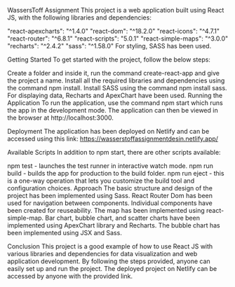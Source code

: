 WassersToff Assignment
This project is a web application built using React JS, with the following libraries and dependencies:

"react-apexcharts": "^1.4.0"
"react-dom": "^18.2.0"
"react-icons": "^4.7.1"
"react-router": "^6.8.1"
"react-scripts": "5.0.1"
"react-simple-maps": "^3.0.0"
"recharts": "^2.4.2"
"sass": "^1.58.0"
For styling, SASS has been used.

Getting Started
To get started with the project, follow the below steps:

Create a folder and inside it, run the command create-react-app and give the project a name.
Install all the required libraries and dependencies using the command npm install.
Install SASS using the command npm install sass.
For displaying data, Recharts and ApexChart have been used.
Running the Application
To run the application, use the command npm start which runs the app in the development mode. The application can then be viewed in the browser at http://localhost:3000.

Deployment
The application has been deployed on Netlify and can be accessed using this link: https://wasserstoffassignmentdesin.netlify.app/

Available Scripts
In addition to npm start, there are other scripts available:

npm test - launches the test runner in interactive watch mode.
npm run build - builds the app for production to the build folder.
npm run eject - this is a one-way operation that lets you customize the build tool and configuration choices.
Approach
The basic structure and design of the project has been implemented using Sass. React Router Dom has been used for navigation between components. Individual components have been created for reuseability. The map has been implemented using react-simple-map. Bar chart, bubble chart, and scatter charts have been implemented using ApexChart library and Recharts. The bubble chart has been implemented using JSX and Sass.

Conclusion
This project is a good example of how to use React JS with various libraries and dependencies for data visualization and web application development. By following the steps provided, anyone can easily set up and run the project. The deployed project on Netlify can be accessed by anyone with the provided link.